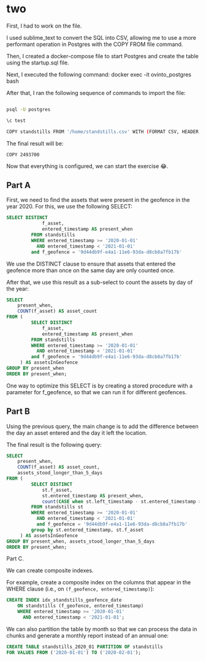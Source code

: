 # two

First, I had to work on the file.

I used sublime_text to convert the SQL into CSV, allowing me to use a more performant operation in Postgres with the COPY FROM file command.

Then, I created a docker-compose file to start Postgres and create the table using the startup.sql file.

Next, I executed the following command:
docker exec -it ovinto_postgres bash

After that, I ran the following sequence of commands to import the file:

```bash

psql -U postgres

\c test

COPY standstills FROM '/home/standstills.csv' WITH (FORMAT CSV, HEADER, NULL 'NULL');

```

The final result will be:


`COPY 2493700`

Now that everything is configured, we can start the exercise 😂.

## Part A

First, we need to find the assets that were present in the geofence in the year 2020. For this, we use the following SELECT:

```sql
SELECT DISTINCT
             f_asset,
             entered_timestamp AS present_when
         FROM standstills
         WHERE entered_timestamp >= '2020-01-01'
           AND entered_timestamp < '2021-01-01'
         and f_geofence = '9d44db9f-e4a1-11e6-93da-d8cb8a7fb17b'
```

We use the DISTINCT clause to ensure that assets that entered the geofence more than once on the same day are only counted once.

After that, we use this result as a sub-select to count the assets by day of the year:

```sql
SELECT
    present_when,
    COUNT(f_asset) AS asset_count
FROM (
         SELECT DISTINCT
             f_asset,
             entered_timestamp AS present_when
         FROM standstills
         WHERE entered_timestamp >= '2020-01-01'
           AND entered_timestamp < '2021-01-01'
         and f_geofence = '9d44db9f-e4a1-11e6-93da-d8cb8a7fb17b'
     ) AS assetsInGeofence
GROUP BY present_when
ORDER BY present_when;
```

One way to optimize this SELECT is by creating a stored procedure with a parameter for f_geofence, so that we can run it for different geofences.

## Part B

Using the previous query, the main change is to add the difference between the day an asset entered and the day it left the location.

The final result is the following query:

```sql
SELECT
    present_when,
    COUNT(f_asset) AS asset_count,
    assets_stood_longer_than_5_days
FROM (
         SELECT DISTINCT
             st.f_asset,
             st.entered_timestamp AS present_when,
             count(CASE when st.left_timestamp - st.entered_timestamp > 5 THEN 1 END) as assets_stood_longer_than_5_days
         FROM standstills st
         WHERE entered_timestamp >= '2020-01-01'
           AND entered_timestamp < '2021-01-01'
           and f_geofence = '9d44db9f-e4a1-11e6-93da-d8cb8a7fb17b'
         group by st.entered_timestamp, st.f_asset
     ) AS assetsInGeofence
GROUP BY present_when, assets_stood_longer_than_5_days
ORDER BY present_when;
```

Part C.

We can create composite indexes.

For example, create a composite index on the columns that appear in the WHERE clause (i.e., on `(f_geofence, entered_timestamp)`):

```sql
CREATE INDEX idx_standstills_geofence_date
    ON standstills (f_geofence, entered_timestamp)
    WHERE entered_timestamp >= '2020-01-01'
      AND entered_timestamp < '2021-01-01';
```

We can also partition the table by month so that we can process the data in chunks and generate a monthly report instead of an annual one:

```sql
CREATE TABLE standstills_2020_01 PARTITION OF standstills
FOR VALUES FROM ('2020-01-01') TO ('2020-02-01');
```